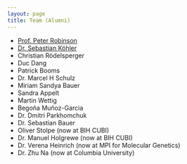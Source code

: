 ```yaml
---
layout: page
title: Team (Alumni)
---
```


 - [Prof. Peter Robinson](https://robinsongroup.github.io/)
 - [Dr. Sebastian Köhler](https://phenomics.github.io/)
 - Christian Rödelsperger
 - Duc Dang
 - Patrick Booms
 - Dr. Marcel H Schulz
 - Miriam Sandya Bauer
 - Sandra Appelt 
 - Martin Wettig 
 - Begoña Muñoz-Garcia
 - Dr. Dmitri Parkhomchuk
 - Dr. Sebastian Bauer 
 - Oliver Stolpe (now at BIH CUBI)
 - Dr. Manuel Holgrewe (now at BIH CUBI)
 - Dr. Verena Heinrich (now at MPI for Molecular Genetics)
 - Dr. Zhu Na (now at Columbia University)